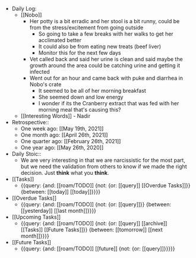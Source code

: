 - Daily Log:
    - [[Nobo]]
        - Her potty is a bit erradic and her stool is a bit runny, could be from the stress/excitement from going outside
            - So going to take a few breaks with her walks to get her acclimated better
            - It could also be from eating new treats (beef liver)
            - Monitor this for the next few days
        - Vet called back and said her urine is clean and said maybe the growth around the area could be catching urine and getting it infected
        - Went out for an hour and came back with puke and diarrhea in Nobo's crate
            - It seemed to be all of her morning breakfast
            - She seemed down and low energy
            - I wonder if its the Cranberry extract that was fed with her morning meal that's causing this?
    - [[Interesting Words]] - Nadir
- Retrospective::
    - One week ago: [[May 19th, 2021]]
    - One month ago: [[April 26th, 2021]]
    - One quarter ago: [[February 26th, 2021]]
    - One year ago: [[May 26th, 2020]]
- Daily Stoic::
    - We are very interesting in that we are narcissistic for the most part, but we need the validation from others to know if we made the right decision. Just __think__ what you __think__.
- [[Tasks]]
    - {{query: {and: [[roam/TODO]] {not: {or: [[query]] [[Overdue Tasks]]}} {between: [[today]] [[today]]}}}}
- [[Overdue Tasks]]
    - {{query: {and: [[roam/TODO]] {not: {or: [[query]]}} {between: [[yesterday]] [[last month]]}}}}
- [[Upcoming Tasks]]
    - {{query: {and: [[roam/TODO]] {not: {or: [[query]] [[archive]] [[Tasks]] [[Future Tasks]]}} {between: [[tomorrow]] [[next month]]}}}}
- [[Future Tasks]]
    - {{query: {and: [[roam/TODO]] [[future]] {not: {or: [[query]]}}}}}
